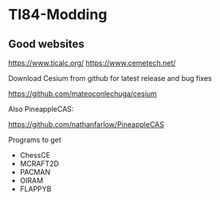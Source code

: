 # TI84-Modding

## Good websites

https://www.ticalc.org/
https://www.cemetech.net/

Download Cesium from github for latest release and bug fixes

https://github.com/mateoconlechuga/cesium

Also PineappleCAS:

https://github.com/nathanfarlow/PineappleCAS

Programs to get

- ChessCE
- MCRAFT2D
- PACMAN
- OIRAM
- FLAPPYB
